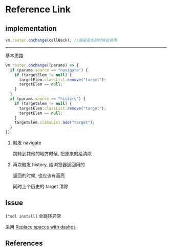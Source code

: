 # Reference Link

## implementation

```js
vm.router.onchange(callBack); //路由变化的时候会调用
```

---

基本思路

```js
vm.router.onchange((params) => {
  if (params.source == "navigate") {
    if (targetElem != null) {
      targetElem.classList.remove("target");
      targetElem == null;
    }
  }
  if (params.source == "history") {
    if (targetElem != null) {
      targetElem.classList.remove("target");
      targetElem == null;
    }
    targetElem.classList.add("target");
  }
});
```

1. 触发 navigate

   跳转到其他的地方时候, 把原来的给清除

2. 再次触发 history, 给浏览器返回用的

   返回的时候, 也应该有高亮

   同时上个历史的 target 清除

## Issue

`[^sdl install]` 会跳转异常

采用 [Replace spaces with dashes](https://stackoverflow.com/questions/1983648/replace-spaces-with-dashes-and-make-all-letters-lower-case)

## References

